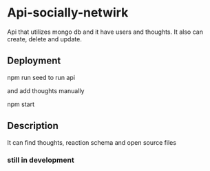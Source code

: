 # Api-socially-netwirk

Api that utilizes mongo db and it have users and thoughts. It also can
create, delete and update.

## Deployment

npm run seed to run api

and add thoughts manually

npm start

## Description

It can find thoughts, reaction schema and open source files

### still in development
